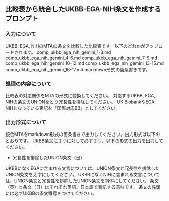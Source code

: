 ## 比較表から統合したUKBB-EGA-NIH条文を作成するプロンプト

### 入力について
UKBB, EGA, NIHのMTAの条文を比較した比較表です。以下のどれかがアップロードされます。
comp_ukbb_ega_nih_gemini_1-3.md
comp_ukbb_ega_nih_gemini_4-6.md
comp_ukbb_ega_nih_gemini_7-9.md
comp_ukbb_ega_nih_gemini_10-12.md
comp_ukbb_ega_nih_gemini_13-15.md
comp_ukbb_ega_nih_gemini_16-17.md
markdown形式の箇条書きです。

### 処理の内容について
比較表の対応関係をMTAの形式に変換してください。
対応するUKBB, EGA, NIHの条文のUNIONをとり冗長性を排除してください。
UK BiobankやEGA, NIHとなっている表記を「国際対応BB」としてください。

### 出力形式について
統合MTAをmarkdown形式の箇条書きで出力してください。出力形式は以下のとおりです。
UKBB条文に１つに対して必ず１つ、以下の形式の出力を出力してください。

* 冗長性を排除したUNION条文（日）

UKBBになくEGAに含まれる文言については、UNION条文と冗長性を排除したUNION条文を太字にしてください。
UKBBになくNIHに含まれる文言については、UNION条文と冗長性を排除したUNION条文を斜体にしてください。
条文（英）と条文（日）はそれぞれ英語、日本語で表記する意味です。
条文の先頭には必ずUKBBの条文番号をつけてください。
